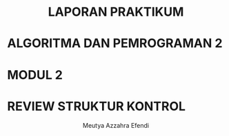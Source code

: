 # <h1 align="center">LAPORAN PRAKTIKUM 
# ALGORITMA DAN PEMROGRAMAN 2
# MODUL 2
# REVIEW STRUKTUR KONTROL
</h1>
<p align="center">Meutya Azzahra Efendi</p>
